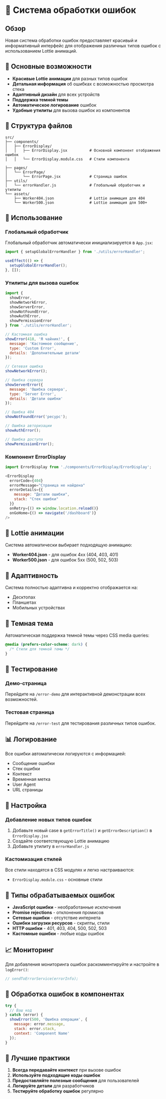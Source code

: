 # 🚨 Система обработки ошибок

## Обзор

Новая система обработки ошибок предоставляет красивый и информативный интерфейс для отображения различных типов ошибок с использованием Lottie анимаций.

## 🎯 Основные возможности

- **Красивые Lottie анимации** для разных типов ошибок
- **Детальная информация** об ошибках с возможностью просмотра стека
- **Адаптивный дизайн** для всех устройств
- **Поддержка темной темы**
- **Автоматическое логирование** ошибок
- **Удобные утилиты** для вызова ошибок из компонентов

## 📁 Структура файлов

```
src/
├── components/
│   ├── ErrorDisplay/
│   │   ├── ErrorDisplay.jsx          # Основной компонент отображения ошибок
│   │   └── ErrorDisplay.module.css   # Стили компонента

├── pages/
│   └── ErrorPage/
│       └── ErrorPage.jsx             # Страница ошибок
├── utils/
│   └── errorHandler.js               # Глобальный обработчик и утилиты
└── assets/
    ├── Worker404.json                # Lottie анимация для 404
    └── Worker500.json                # Lottie анимация для 500+
```

## 🚀 Использование

### Глобальный обработчик

Глобальный обработчик автоматически инициализируется в `App.jsx`:

```javascript
import { setupGlobalErrorHandler } from './utils/errorHandler';

useEffect(() => {
  setupGlobalErrorHandler();
}, []);
```

### Утилиты для вызова ошибок

```javascript
import { 
  showError, 
  showNetworkError, 
  showServerError, 
  showNotFoundError, 
  showAuthError, 
  showPermissionError 
} from './utils/errorHandler';

// Кастомная ошибка
showError(418, 'Я чайник!', {
  message: 'Кастомное сообщение',
  type: 'Custom Error',
  details: 'Дополнительные детали'
});

// Сетевая ошибка
showNetworkError();

// Ошибка сервера
showServerError({
  message: 'Ошибка сервера',
  type: 'Server Error',
  details: 'Детали ошибки'
});

// Ошибка 404
showNotFoundError('ресурс');

// Ошибка авторизации
showAuthError();

// Ошибка доступа
showPermissionError();
```

### Компонент ErrorDisplay

```javascript
import ErrorDisplay from './components/ErrorDisplay/ErrorDisplay';

<ErrorDisplay
  errorCode={404}
  errorMessage="Страница не найдена"
  errorDetails={{
    message: "Детали ошибки",
    stack: "Стек ошибки"
  }}
  onRetry={() => window.location.reload()}
  onGoHome={() => navigate('/dashboard')}
/>
```

## 🎨 Lottie анимации

Система автоматически выбирает подходящую анимацию:

- **Worker404.json** - для ошибок 4xx (404, 403, 401)
- **Worker500.json** - для ошибок 5xx (500, 502, 503)

## 📱 Адаптивность

Система полностью адаптивна и корректно отображается на:
- Десктопах
- Планшетах
- Мобильных устройствах

## 🌙 Темная тема

Автоматическая поддержка темной темы через CSS media queries:

```css
@media (prefers-color-scheme: dark) {
  /* Стили для темной темы */
}
```

## 🧪 Тестирование

### Демо-страница
Перейдите на `/error-demo` для интерактивной демонстрации всех возможностей.

### Тестовая страница
Перейдите на `/error-test` для тестирования различных типов ошибок.

## 📊 Логирование

Все ошибки автоматически логируются с информацией:
- Сообщение ошибки
- Стек ошибки
- Контекст
- Временная метка
- User Agent
- URL страницы

## 🔧 Настройка

### Добавление новых типов ошибок

1. Добавьте новый case в `getErrorTitle()` и `getErrorDescription()` в `ErrorDisplay.jsx`
2. Создайте соответствующую Lottie анимацию
3. Добавьте утилиту в `errorHandler.js`

### Кастомизация стилей

Все стили находятся в CSS модулях и легко настраиваются:
- `ErrorDisplay.module.css` - основные стили


## 🚨 Типы обрабатываемых ошибок

- **JavaScript ошибки** - необработанные исключения
- **Promise rejections** - отклонения промисов
- **Сетевые ошибки** - отсутствие интернета
- **Ошибки загрузки ресурсов** - скрипты, стили
- **HTTP ошибки** - 401, 403, 404, 500, 502, 503
- **Кастомные ошибки** - любые коды ошибок

## 📈 Мониторинг

Для добавления мониторинга ошибок раскомментируйте и настройте в `logError()`:

```javascript
// sendToErrorService(errorInfo);
```

## 🔄 Обработка ошибок в компонентах

```javascript
try {
  // Ваш код
} catch (error) {
  showError(500, 'Ошибка операции', {
    message: error.message,
    stack: error.stack,
    context: 'Component Name'
  });
}
```

## 🎯 Лучшие практики

1. **Всегда передавайте контекст** при вызове ошибок
2. **Используйте подходящие коды ошибок**
3. **Предоставляйте полезные сообщения** для пользователей
4. **Логируйте детали** для разработчиков
5. **Тестируйте обработку ошибок** регулярно 
